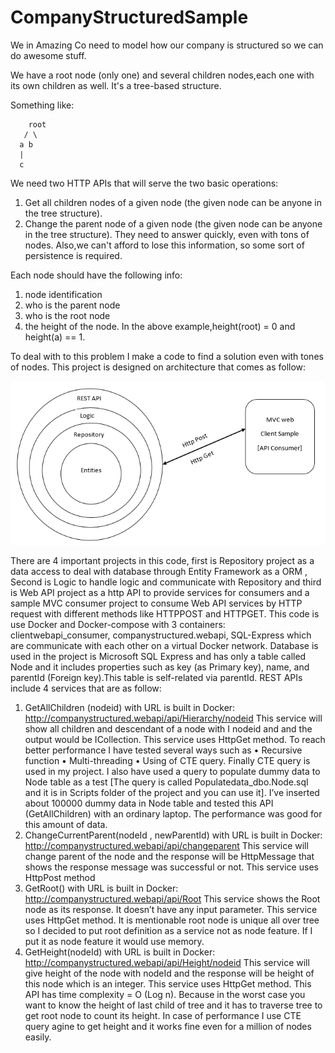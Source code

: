 # CompanyStructuredSample

We in Amazing Co need to model how our company is structured so we can do awesome stuff.

We have a root node (only one) and several children nodes,each one with its own children as well. It's a tree-based structure. 


Something like:


        root
       / \
      a b
      |
      c


We need two HTTP APIs that will serve the two basic operations:


1) Get all children nodes of a given node (the given node can be anyone in the tree structure).
2) Change the parent node of a given node (the given node can be anyone in the tree structure).
They need to answer quickly, even with tons of nodes. Also,we can't afford to lose this information, so some sort of persistence is required.


Each node should have the following info:


1) node identification
2) who is the parent node
3) who is the root node
4) the height of the node. In the above example,height(root) = 0 and height(a) == 1.

To deal with to this problem I make a code to find a solution even with tones of nodes.
This project is designed on architecture that comes as follow:

![alt text](https://github.com/matucs/CompanyStructuredSample/blob/master/Common/resources/arch.PNG)

There are 4 important projects in this code, first is Repository project as a data access to deal with database through Entity Framework as a ORM , Second is Logic to handle logic and communicate with Repository and third is Web API project as a http API to provide services for consumers and a sample MVC consumer project to consume Web API services by HTTP request with different methods like HTTPPOST and HTTPGET.
This code is use Docker and Docker-compose with 3 containers: clientwebapi_consumer, companystructured.webapi, SQL-Express which are communicate with each other on a virtual Docker network.
Database is used in the project is Microsoft SQL Express and  has only a table called Node and it includes properties such as key (as Primary key), name, and parentId (Foreign key).This table is self-related via parentId. 
REST APIs include 4 services that are as follow:
1.	GetAllChildren (nodeid) with URL is built in Docker: http://companystructured.webapi/api/Hierarchy/nodeid
This service will show all children and descendant of a node with I nodeid and and the output would be ICollection<Node>. This service uses HttpGet method.
To reach better performance I have tested several ways such as 
•	Recursive function
•	Multi-threading
•	Using of CTE query.
 Finally CTE query is used in my project.
I also have used a query to populate dummy data to Node table as a test [The query is called Populatedata_dbo.Node.sql and it is in Scripts folder of the project and you can use it]. I’ve inserted about 100000 dummy data in Node table and tested this API (GetAllChildren) with an ordinary laptop. The performance was good for this amount of data.
2.	ChangeCurrentParent(nodeId , newParentId) with URL is built in Docker: http://companystructured.webapi/api/changeparent
This service will change parent of the node and the response will be HttpMessage that shows the response message was successful or not. This service uses HttpPost method
3.	GetRoot() with URL is built in Docker: http://companystructured.webapi/api/Root
This service shows the Root node as its response. It doesn’t have any input parameter. This service uses HttpGet method.
It is mentionable root node is unique all over tree so I decided to put root definition as a service not as node feature. If I put it as node feature it would use memory.
4.	GetHeight(nodeId) with URL is built in Docker: http://companystructured.webapi/api/Height/nodeid
This service will give height of the node with nodeId and the response will be height of this node which is an integer. This service uses HttpGet method.
This API has time complexity = O (Log n). Because in the worst case you want to know the height of last child of tree and it has to traverse tree to get root node to count its height. In case of performance I use CTE query agine to get height and it works fine even for a million of nodes easily.
